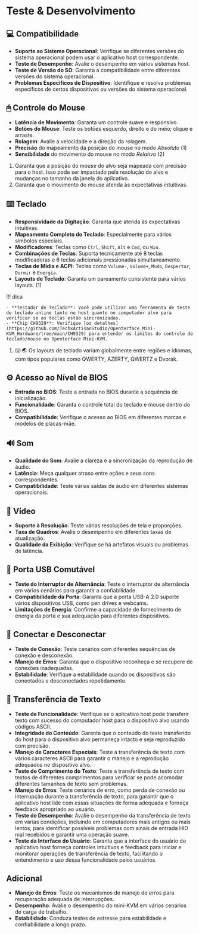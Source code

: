 # Teste & Desenvolvimento

## 💻 Compatibilidade

- **Suporte ao Sistema Operacional**: Verifique se diferentes versões do sistema operacional podem usar o aplicativo host correspondente.
- **Teste de Desempenho**: Avalie o desempenho em vários sistemas host.
- **Teste de Versão do SO**: Garanta a compatibilidade entre diferentes versões do sistema operacional.
- **Problemas Específicos de Dispositivo**: Identifique e resolva problemas específicos de certos dispositivos ou versões do sistema operacional.

## 🖱 Controle do Mouse

<div class="annotate" markdown>

- **Latência de Movimento**: Garanta um controle suave e responsivo.
- **Botões do Mouse**: Teste os botões esquerdo, direito e do meio; clique e arraste.
- **Rolagem**: Avalie a velocidade e a direção da rolagem.
- **Precisão** do mapeamento da posição do mouse no modo *Absoluto* (1)
- **Sensibilidade** do movimento do mouse no modo *Relativo* (2)

</div>

1. Garanta que a posição do mouse do alvo seja mapeada com precisão para o host. Isso pode ser impactado pela resolução do alvo e mudanças no tamanho da janela do aplicativo.
2. Garanta que o movimento do mouse atenda às expectativas intuitivas.

## ⌨️ Teclado

<div class="annotate" markdown>

- **Responsividade da Digitação**: Garanta que atenda às expectativas intuitivas.
- **Mapeamento Completo do Teclado**: Especialmente para vários símbolos especiais.
- **Modificadores**: Teclas como `Ctrl`, `Shift`, `Alt` e `Cmd`, ou `Win`.
- **Combinações de Teclas**: Suporta tecnicamente até 8 teclas modificadoras e 6 teclas adicionais pressionadas simultaneamente.
- **Teclas de Mídia e ACPI**: Teclas como `Volume-`, `Volume+`, `Mudo`, `Despertar`, `Dormir` e `Energia`.
- **Layouts de Teclado**: Garanta um pareamento consistente para vários layouts. (1)

!!! dica

    - **Testador de Teclado**: Você pode utilizar uma ferramenta de teste de teclado online tanto no host quanto no computador alvo para verificar se as teclas estão sincronizadas.
    - **Chip CH9329**: Verifique [os detalhes](https://github.com/TechxArtisanStudio/Openterface_Mini-KVM_Hardware/tree/main/CH9329) para entender os limites do controle de teclado/mouse no Openterface Mini-KVM.

</div>

1. ⌨️ 🌏 Os layouts de teclado variam globalmente entre regiões e idiomas, com tipos populares como QWERTY, AZERTY, QWERTZ e Dvorak.

## ⚙️ Acesso ao Nível de BIOS

- **Entrada no BIOS**: Teste a entrada no BIOS durante a sequência de inicialização.
- **Funcionalidade**: Garanta o controle total do teclado e mouse dentro do BIOS.
- **Compatibilidade**: Verifique o acesso ao BIOS em diferentes marcas e modelos de placas-mãe.

## 🔊 Som

- **Qualidade do Som**: Avalie a clareza e a sincronização da reprodução de áudio.
- **Latência**: Meça qualquer atraso entre ações e seus sons correspondentes.
- **Compatibilidade**: Teste várias saídas de áudio em diferentes sistemas operacionais.

## 🎥 Vídeo

- **Suporte à Resolução**: Teste várias resoluções de tela e proporções.
- **Taxa de Quadros**: Avalie o desempenho em diferentes taxas de atualização.
- **Qualidade da Exibição**: Verifique se há artefatos visuais ou problemas de latência.

## 🔄 Porta USB Comutável

- **Teste do Interruptor de Alternância**: Teste o interruptor de alternância em vários cenários para garantir a confiabilidade.
- **Compatibilidade da Porta**: Garanta que a porta USB-A 2.0 suporte vários dispositivos USB, como pen drives e webcams.
- **Limitações de Energia**: Confirme a capacidade de fornecimento de energia da porta e sua adequação para diferentes dispositivos.

## 🔌 Conectar e Desconectar

- **Teste de Conexão**: Teste cenários com diferentes sequências de conexão e desconexão.
- **Manejo de Erros**: Garanta que o dispositivo reconheça e se recupere de conexões inadequadas.
- **Estabilidade**: Verifique a estabilidade quando os dispositivos são conectados e desconectados repetidamente.

## 📝 Transferência de Texto

- **Teste de Funcionalidade**: Verifique se o aplicativo host pode transferir texto com sucesso do computador host para o dispositivo alvo usando códigos ASCII.
- **Integridade do Conteúdo**: Garanta que o conteúdo do texto transferido do host para o dispositivo alvo permaneça intacto e seja reproduzido com precisão.
- **Manejo de Caracteres Especiais**: Teste a transferência de texto com vários caracteres ASCII para garantir o manejo e a reprodução adequados no dispositivo alvo.
- **Teste de Comprimento do Texto**: Teste a transferência de texto com textos de diferentes comprimentos para verificar se pode acomodar diferentes tamanhos de texto sem problemas.
- **Manejo de Erros**: Teste cenários de erro, como perda de conexão ou interrupção durante a transferência de texto, para garantir que o aplicativo host lide com essas situações de forma adequada e forneça feedback apropriado ao usuário.
- **Teste de Desempenho**: Avalie o desempenho da transferência de texto em várias condições, incluindo em computadores mais antigos ou mais lentos, para identificar possíveis problemas com sinais de entrada HID mal recebidos e garantir uma operação suave.
- **Teste da Interface do Usuário**: Garanta que a interface do usuário do aplicativo host forneça controles intuitivos e feedback para iniciar e monitorar operações de transferência de texto, facilitando o entendimento e uso dessa funcionalidade pelos usuários.

## Adicional

- **Manejo de Erros**: Teste os mecanismos de manejo de erros para recuperação adequada de interrupções.
- **Desempenho**: Avalie o desempenho do mini-KVM em vários cenários de carga de trabalho.
- **Estabilidade**: Conduza testes de estresse para estabilidade e confiabilidade a longo prazo.